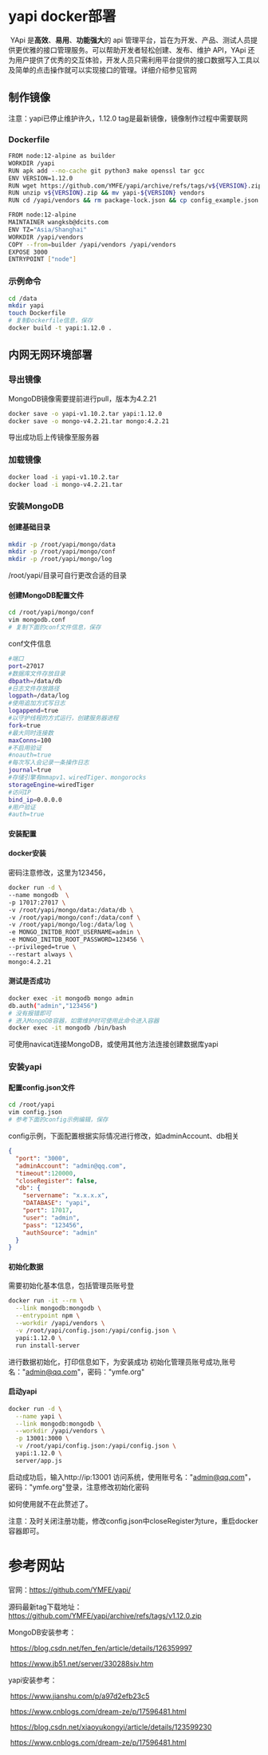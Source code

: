 # yapi docker部署

​		YApi 是**高效**、**易用**、**功能强大**的 api 管理平台，旨在为开发、产品、测试人员提供更优雅的接口管理服务。可以帮助开发者轻松创建、发布、维护 API，YApi 还为用户提供了优秀的交互体验，开发人员只需利用平台提供的接口数据写入工具以及简单的点击操作就可以实现接口的管理。详细介绍参见官网

## 制作镜像

注意：yapi已停止维护许久，1.12.0 tag是最新镜像，镜像制作过程中需要联网

### Dockerfile

```bash
FROM node:12-alpine as builder
WORKDIR /yapi
RUN apk add --no-cache git python3 make openssl tar gcc
ENV VERSION=1.12.0
RUN wget https://github.com/YMFE/yapi/archive/refs/tags/v${VERSION}.zip
RUN unzip v${VERSION}.zip && mv yapi-${VERSION} vendors
RUN cd /yapi/vendors && rm package-lock.json && cp config_example.json ../config.json && npm install --production --registry https://registry.npmmirror.com

FROM node:12-alpine
MAINTAINER wangksb@dcits.com
ENV TZ="Asia/Shanghai"
WORKDIR /yapi/vendors
COPY --from=builder /yapi/vendors /yapi/vendors
EXPOSE 3000
ENTRYPOINT ["node"]
```

### 示例命令

```bash
cd /data
mkdir yapi
touch Dockerfile
# 复制Dockerfile信息，保存
docker build -t yapi:1.12.0 .
```

## 内网无网环境部署

### 导出镜像

MongoDB镜像需要提前进行pull，版本为4.2.21

```bash
docker save -o yapi-v1.10.2.tar yapi:1.12.0
docker save -o mongo-v4.2.21.tar mongo:4.2.21
```

导出成功后上传镜像至服务器

### 加载镜像

```bash
docker load -i yapi-v1.10.2.tar
docker load -i mongo-v4.2.21.tar
```

### 安装MongoDB

#### 创建基础目录

```bash
mkdir -p /root/yapi/mongo/data
mkdir -p /root/yapi/mongo/conf
mkdir -p /root/yapi/mongo/log    
```

 /root/yapi/目录可自行更改合适的目录

#### 创建MongoDB配置文件

```bash
cd /root/yapi/mongo/conf
vim mongodb.conf
# 复制下面的conf文件信息，保存
```

conf文件信息

```bash
#端口
port=27017
#数据库文件存放目录
dbpath=/data/db
#日志文件存放路径
logpath=/data/log
#使用追加方式写日志
logappend=true
#以守护线程的方式运行，创建服务器进程
fork=true
#最大同时连接数
maxConns=100
#不启用验证
#noauth=true
#每次写入会记录一条操作日志
journal=true
#存储引擎有mmapv1、wiredTiger、mongorocks
storageEngine=wiredTiger
#访问IP
bind_ip=0.0.0.0
#用户验证
#auth=true
```

#### 安装配置

#### docker安装

密码注意修改，这里为123456，

```bash
docker run -d \
--name mongodb  \
-p 17017:27017 \
-v /root/yapi/mongo/data:/data/db \
-v /root/yapi/mongo/conf:/data/conf \
-v /root/yapi/mongo/log:/data/log \
-e MONGO_INITDB_ROOT_USERNAME=admin \
-e MONGO_INITDB_ROOT_PASSWORD=123456 \
--privileged=true \
--restart always \
mongo:4.2.21
```

#### 测试是否成功

```bash
docker exec -it mongodb mongo admin
db.auth("admin","123456")
# 没有报错即可
# 进入MongoDB容器，如需维护时可使用此命令进入容器
docker exec -it mongodb /bin/bash
```

可使用navicat连接MongoDB，或使用其他方法连接创建数据库yapi

### 安装yapi

#### 配置config.json文件

```bash
cd /root/yapi
vim config.json
# 参考下面的config示例编辑，保存
```

config示例，下面配置根据实际情况进行修改，如adminAccount、db相关

```json
{
  "port": "3000",
  "adminAccount": "admin@qq.com",
  "timeout":120000,
  "closeRegister": false,
  "db": {
    "servername": "x.x.x.x",
    "DATABASE": "yapi",
    "port": 17017,
    "user": "admin",
    "pass": "123456",
    "authSource": "admin"
  }
}
```

#### 初始化数据

需要初始化基本信息，包括管理员账号登

```bash
docker run -it --rm \
  --link mongodb:mongodb \
  --entrypoint npm \
  --workdir /yapi/vendors \
  -v /root/yapi/config.json:/yapi/config.json \
  yapi:1.12.0 \
  run install-server
```

  进行数据初始化，打印信息如下，为安装成功
  初始化管理员账号成功,账号名："admin@qq.com"，密码："ymfe.org"

#### 启动yapi

```bash
docker run -d \
  --name yapi \
  --link mongodb:mongodb \
  --workdir /yapi/vendors \
  -p 13001:3000 \
  -v /root/yapi/config.json:/yapi/config.json \
  yapi:1.12.0 \
  server/app.js
```

启动成功后，输入http://ip:13001 访问系统，使用账号名："admin@qq.com"，密码："ymfe.org"登录，注意修改初始化密码

如何使用就不在此赘述了。

注意：及时关闭注册功能，修改config.json中closeRegister为ture，重启docker容器即可。

# 参考网站

官网：https://github.com/YMFE/yapi/

源码最新tag下载地址：https://github.com/YMFE/yapi/archive/refs/tags/v1.12.0.zip

MongoDB安装参考：

​	https://blog.csdn.net/fen_fen/article/details/126359997

​	https://www.jb51.net/server/330288siv.htm

yapi安装参考：

​	https://www.jianshu.com/p/a97d2efb23c5

​	https://www.cnblogs.com/dream-ze/p/17596481.html

​	https://blog.csdn.net/xiaoyukongyi/article/details/123599230

​	https://www.cnblogs.com/dream-ze/p/17596481.html

